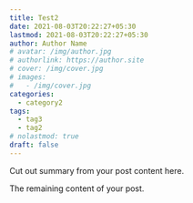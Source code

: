 ```yaml
---
title: Test2
date: 2021-08-03T20:22:27+05:30
lastmod: 2021-08-03T20:22:27+05:30
author: Author Name
# avatar: /img/author.jpg
# authorlink: https://author.site
# cover: /img/cover.jpg
# images:
#   - /img/cover.jpg
categories:
  - category2
tags:
  - tag3
  - tag2
# nolastmod: true
draft: false
---
```


Cut out summary from your post content here.

<!--more-->

The remaining content of your post.

